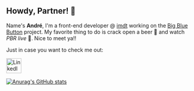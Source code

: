 ## Howdy, Partner! 🤠

Name's **André**, I'm a front-end developer @ [imdt](https://github.com/imdt) working on the [Big Blue Button](https://github.com/bigbluebutton/) project. My favorite thing to do is crack open a beer 🍺 and watch *PBR live* 🐂. Nice to meet ya!!

Just in case you want to check me out:

<a href="https://www.linkedin.com/in/andré-moller-castro/" target="_blank">
    <img src="https://upload.wikimedia.org/wikipedia/commons/c/ca/LinkedIn_logo_initials.png" alt="LinkedIn Profile" width="40" height="40" style="vertical-align:middle;">
</a>



[![Anurag's GitHub stats](https://github-readme-stats.vercel.app/api?username=Scroody)](https://github.com/anuraghazra/github-readme-stats)
